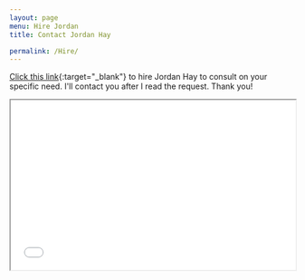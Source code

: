```yaml
---
layout: page
menu: Hire Jordan
title: Contact Jordan Hay

permalink: /Hire/
---
```

[Click this link](https://docs.google.com/forms/d/1pTjvlHUEztOrKQ8V1snDeo75ILHFY70zGNh2Xi50OBw){:target="_blank"} to hire Jordan Hay to consult on your specific need. I'll contact you after I read the request. Thank you!

<iframe src="/assets/mymap.html" height="300" width="100%"></iframe>